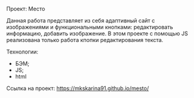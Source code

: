 Проект: Место

Данная работа представляет из себя адаптивный сайт с изображениями и функциональными кнопками: редактировать информацию, добавить изображение. В этом проекте с помощью JS реализована только работа кпопки редактирования текста.

Технологии:
- БЭМ;
- JS;
- html

Ссылка на проект: https://mkskarina91.github.io/mesto/
